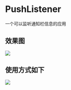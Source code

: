 # PushListener
一个可以监听通知栏信息的应用
## 效果图 ##
![](https://i.imgur.com/cmy1Lka.gif)
## 使用方式如下 ##
![](https://i.imgur.com/PEN5Q4X.png)